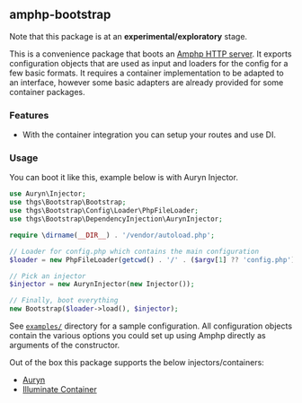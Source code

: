 ## amphp-bootstrap

Note that this package is at an **experimental/exploratory** stage.

This is a convenience package that boots an [Amphp HTTP server](https://amphp.org/http-server).
 It exports configuration objects that are used as input and loaders for
the config for a few basic formats. It requires a container
implementation to be adapted to an interface, however some basic
adapters are already provided for some container packages.

### Features

- With the container integration you can setup your routes and use DI.

### Usage

You can boot it like this, example below is with Auryn Injector.

```php
use Auryn\Injector;
use thgs\Bootstrap\Bootstrap;
use thgs\Bootstrap\Config\Loader\PhpFileLoader;
use thgs\Bootstrap\DependencyInjection\AurynInjector;

require \dirname(__DIR__) . '/vendor/autoload.php';

// Loader for config.php which contains the main configuration
$loader = new PhpFileLoader(getcwd() . '/' . ($argv[1] ?? 'config.php'));

// Pick an injector
$injector = new AurynInjector(new Injector());

// Finally, boot everything
new Bootstrap($loader->load(), $injector);
```


See
[`examples/`](https://github.com/thgs/amphp-bootstrap/tree/master/examples)
directory for a sample configuration. All configuration objects
contain the various options you could set up using Amphp directly as
arguments of the constructor.

Out of the box this package supports the below injectors/containers:

* [Auryn](https://github.com/rdlowrey/Auryn)
* [Illuminate Container](https://github.com/illuminate/container)
